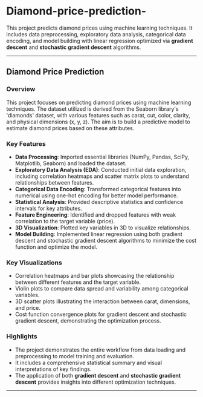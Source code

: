# Diamond-price-prediction-
This project predicts diamond prices using machine learning techniques. It includes data preprocessing, exploratory data analysis, categorical data encoding, and model building with linear regression optimized via **gradient descent** and **stochastic gradient descent** algorithms.

---

## Diamond Price Prediction

### Overview
This project focuses on predicting diamond prices using machine learning techniques. The dataset utilized is derived from the Seaborn library's 'diamonds' dataset, with various features such as carat, cut, color, clarity, and physical dimensions (x, y, z). The aim is to build a predictive model to estimate diamond prices based on these attributes.

### Key Features
- **Data Processing**: Imported essential libraries (NumPy, Pandas, SciPy, Matplotlib, Seaborn) and loaded the dataset.
- **Exploratory Data Analysis (EDA)**: Conducted initial data exploration, including correlation heatmaps and scatter matrix plots to understand relationships between features.
- **Categorical Data Encoding**: Transformed categorical features into numerical using one-hot encoding for better model performance.
- **Statistical Analysis**: Provided descriptive statistics and confidence intervals for key attributes.
- **Feature Engineering**: Identified and dropped features with weak correlation to the target variable (price).
- **3D Visualization**: Plotted key variables in 3D to visualize relationships.
- **Model Building**: Implemented linear regression using both gradient descent and stochastic gradient descent algorithms to minimize the cost function and optimize the model.

### Key Visualizations
- Correlation heatmaps and bar plots showcasing the relationship between different features and the target variable.
- Violin plots to compare data spread and variability among categorical variables.
- 3D scatter plots illustrating the interaction between carat, dimensions, and price.
- Cost function convergence plots for gradient descent and stochastic gradient descent, demonstrating the optimization process.

### Highlights
- The project demonstrates the entire workflow from data loading and preprocessing to model training and evaluation.
- It includes a comprehensive statistical summary and visual interpretations of key findings.
- The application of both **gradient descent** and **stochastic gradient descent** provides insights into different optimization techniques.

---
